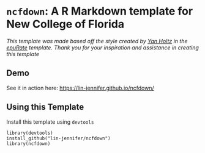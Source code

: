 # `ncfdown`: A R Markdown template for New College of Florida

*This template was made based off the style created by [Yan Holtz](https://github.com/holtzy) in the [epuRate](https://github.com/holtzy/epuRate) template. Thank you for your inspiration and assistance in creating this template*

## Demo

See it in action here: https://lin-jennifer.github.io/ncfdown/

## Using this Template

Install this template using `devtools`

```
library(devtools)
install_github("lin-jennifer/ncfdown")
library(ncfdown)
```

